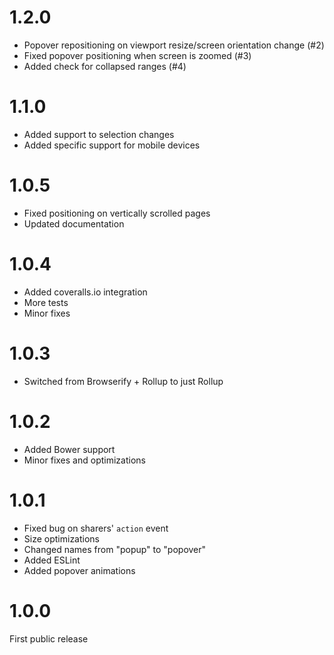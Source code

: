 # 1.2.0

* Popover repositioning on viewport resize/screen orientation change (#2)
* Fixed popover positioning when screen is zoomed (#3)
* Added check for collapsed ranges (#4)

# 1.1.0

* Added support to selection changes
* Added specific support for mobile devices

# 1.0.5

* Fixed positioning on vertically scrolled pages
* Updated documentation

# 1.0.4

* Added coveralls.io integration
* More tests
* Minor fixes

# 1.0.3

* Switched from Browserify + Rollup to just Rollup

# 1.0.2

* Added Bower support
* Minor fixes and optimizations

# 1.0.1

* Fixed bug on sharers' `action` event
* Size optimizations
* Changed names from "popup" to "popover"
* Added ESLint
* Added popover animations

# 1.0.0

First public release
